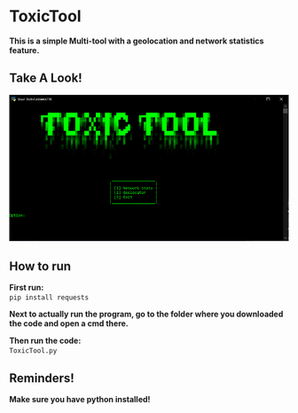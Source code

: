 # ToxicTool
**This is a simple Multi-tool with a geolocation and network statistics feature.**
## Take A Look!
![alt text](Capture.PNG)
## How to run
**First run:**  
`pip install requests`  
  
**Next to actually run the program, go to the folder where you downloaded the code and open a cmd there.**  
  
**Then run the code:**  
`ToxicTool.py`  
## Reminders!  
**Make sure you have python installed!**  
